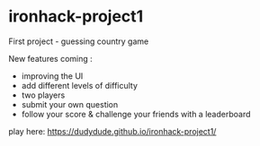 # ironhack-project1
First project - guessing country game 

New features coming :

- improving the UI 
- add different levels of difficulty 
- two players 
- submit your own question
- follow your score & challenge your friends with a leaderboard 

play here:  https://dudydude.github.io/ironhack-project1/
